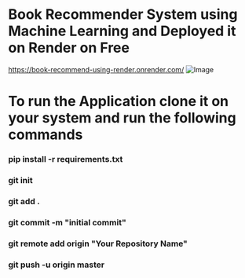 # Book Recommender System using Machine Learning and Deployed it on Render on Free
https://book-recommend-using-render.onrender.com/
![Image](https://github.com/user-attachments/assets/28851df5-500f-4033-9ecf-fc90f78cee33)

# To run the Application clone it on your system and run the following commands
### pip install -r requirements.txt
### git init
### git add .
### git commit -m "initial commit"
### git remote add origin "Your Repository Name"
### git push -u origin master

